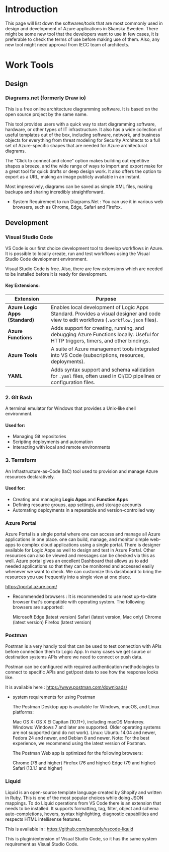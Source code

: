 # Introduction

This page will list down the softwares/tools that are most commonly used in design and development of Azure applications in Skanska Sweden. There might be some new tool that the developers want to use in few cases, it is preferable to check the terms of use before making use of them. Also, any new tool might need approval from IECC team of architects.


# Work Tools
## Design
### Diagrams.net (formerly Draw io)

This is a free online architecture diagramming software. It is based on the open source project by the same name.

This tool provides users with a quick way to start diagramming software, hardware, or other types of IT infrastructure. It also has a wide collection of useful templates out of the box, including software, network, and business objects for everything from threat modeling for Security Architects to a full set of Azure-specific shapes that are needed for Azure architectural diagrams. 

The "Click to connect and clone" option makes building out repetitive shapes a breeze, and the wide range of ways to import and export make for a great tool for quick drafts or deep design work. It also offers the option to export as a URL, making an image publicly available in an instant.

Most impressively, diagrams can be saved as simple XML files, making backups and sharing incredibly straightforward.

- System Requirement to run Diagrams.Net : You can use it in various web browsers, such as Chrome, Edge, Safari and Firefox.

## Development

### Visual Studio Code

VS Code is our first choice development tool to develop workflows in Azure. It is possible to locally create, run and test workflows using the Visual Studio Code development environment.

Visual Studio Code is free. Also, there are few extensions which are needed to be installed before it is ready for development.
#### Key Extensions:

| Extension                       | Purpose                                                                                                                                |
| ------------------------------- | -------------------------------------------------------------------------------------------------------------------------------------- |
| **Azure Logic Apps (Standard)**     | Enables local development of Logic Apps Standard. Provides a visual designer and code view to edit workflows (`.workflow.json` files). |
| **Azure Functions**                 | Adds support for creating, running, and debugging Azure Functions locally. Useful for HTTP triggers, timers, and other bindings.       |
| **Azure Tools**                     | A suite of Azure management tools integrated into VS Code (subscriptions, resources, deployments).                                     |
| **YAML**                            | Adds syntax support and schema validation for `.yaml` files, often used in CI/CD pipelines or configuration files.                     |


### 2. Git Bash

A terminal emulator for Windows that provides a Unix-like shell environment.

#### Used for:

* Managing Git repositories
* Scripting deployments and automation
* Interacting with local and remote environments


### 3. Terraform

An Infrastructure-as-Code (IaC) tool used to provision and manage Azure resources declaratively.

#### Used for:

* Creating and managing **Logic Apps** and **Function Apps**
* Defining resource groups, app settings, and storage accounts
* Automating deployments in a repeatable and version-controlled way



### Azure Portal

Azure Portal is a single portal where one can access and manage all Azure applications in one place. one can build, manage, and monitor simple web-apps to complex cloud applications using a single portal. There is designer available for Logic Apps as well to design and test in Azure Portal. Other resources can also be viewed and messages can be checked via this as well. Azure portal gives an excellent Dashboard that allows us to add needed applications so that they can be monitored and accessed easily whenever we want to check. We can customize this dashboard to bring the resources you use frequently into a single view at one place.

https://portal.azure.com/

- Recommended browsers : It is recommended to use most up-to-date browser that's compatible with operating system. The following browsers are supported:

  Microsoft Edge (latest version)
 Safari (latest version, Mac only)
 Chrome (latest version)
 Firefox (latest version)

### Postman

Postman is a very handly tool that can be used to test connection with APIs before connection them to Logic App. In many cases we get source or destination systems APIs where we need to connect or push data. 

Postman can be configured with required authentication methodologies to connect to specific APIs and get/post data to see how the response looks like.

It is available here : https://www.postman.com/downloads/

- system requirements for using Postman


  The Postman Desktop app is available for Windows, macOS, and Linux platforms:

  Mac OS X: OS X El Capitan (10.11+), including macOS Monterey.
  Windows: Windows 7 and later are supported. Older operating systems are not 
  supported (and do not work).
  Linux: Ubuntu 14.04 and newer, Fedora 24 and newer, and Debian 8 and newer. 
  Note: For the best experience, we recommend using the latest version of Postman.


  The Postman Web app is optimized for the following browsers:

  Chrome (78 and higher)
  Firefox (76 and higher)
  Edge (79 and higher)
  Safari (13.1.1 and higher)
  

### Liquid

Liquid is an open-source template language created by Shopify and written in Ruby. This is one of the most popular choices while doing JSON mappings. To do Liquid operations from VS Code there is an extension that needs to be installed. It supports formatting, tag, filter, object and schema auto-completions, hovers, syntax highlighting, diagnostic capabilities and respects HTML intellisense features.

This is available in :
https://github.com/panoply/vscode-liquid

This is plugin/extension of Visual Studio Code, so it has the same system requirement as Visual Studio Code.

